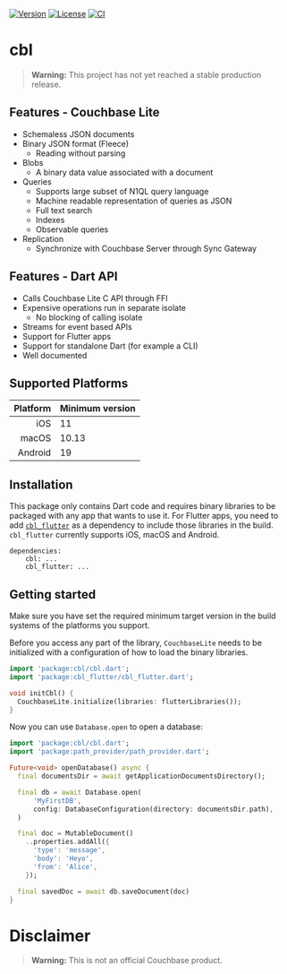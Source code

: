 [![Version](https://badgen.net/pub/v/cbl)](https://pub.dev/packages/cbl)
[![License](https://badgen.net/pub/license/cbl)](https://github.com/cofu-app/cbl-dart/blob/main/packages/cbl/LICENSE)
[![CI](https://github.com/cofu-app/cbl-dart/actions/workflows/ci.yaml/badge.svg)](https://github.com/cofu-app/cbl-dart/actions/workflows/ci.yaml)

# cbl

> **Warning:** This project has not yet reached a stable production release.

## Features - Couchbase Lite

- Schemaless JSON documents
- Binary JSON format (Fleece)
  - Reading without parsing
- Blobs
  - A binary data value associated with a document
- Queries
  - Supports large subset of N1QL query language
  - Machine readable representation of queries as JSON
  - Full text search
  - Indexes
  - Observable queries
- Replication
  - Synchronize with Couchbase Server through Sync Gateway

## Features - Dart API

- Calls Couchbase Lite C API through FFI
- Expensive operations run in separate isolate
  - No blocking of calling isolate
- Streams for event based APIs
- Support for Flutter apps
- Support for standalone Dart (for example a CLI)
- Well documented

## Supported Platforms

| Platform | Minimum version |
| -------: | --------------- |
|      iOS | 11              |
|    macOS | 10.13           |
|  Android | 19              |

## Installation

This package only contains Dart code and requires binary libraries to be packaged
with any app that wants to use it. For Flutter apps, you need to add
[`cbl_flutter`](https://pub.dev/packages/cbl_flutter) as a dependency to include
those libraries in the build. `cbl_flutter` currently supports iOS, macOS and Android.

```pubspec
dependencies:
    cbl: ...
    cbl_flutter: ...
```

## Getting started

Make sure you have set the required minimum target version in the build systems of the
platforms you support.

Before you access any part of the library, `CouchbaseLite` needs to be initialized with a
configuration of how to load the binary libraries.

```dart
import 'package:cbl/cbl.dart';
import 'package:cbl_flutter/cbl_flutter.dart';

void initCbl() {
  CouchbaseLite.initialize(libraries: flutterLibraries());
}
```

Now you can use `Database.open` to open a database:

```dart
import 'package:cbl/cbl.dart';
import 'package:path_provider/path_provider.dart';

Future<void> openDatabase() async {
  final documentsDir = await getApplicationDocumentsDirectory();

  final db = await Database.open(
      'MyFirstDB',
      config: DatabaseConfiguration(directory: documentsDir.path),
  )

  final doc = MutableDocument()
    ..properties.addAll({
      'type': 'message',
      'body': 'Heyo',
      'from': 'Alice',
    });

  final savedDoc = await db.saveDocument(doc)
}
```

# Disclaimer

> **Warning:** This is not an official Couchbase product.
